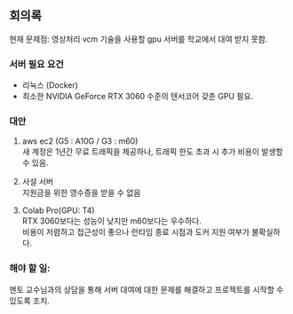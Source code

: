 ## 회의록  
현재 문제점: 영상처리 vcm 기술을 사용할 gpu 서버를 학교에서 대여 받지 못함.  

### 서버 필요 요건  
- 리눅스 (Docker)  
- 최소한 NVIDIA GeForce RTX 3060 수준의 텐서코어 갖춘 GPU 필요.  

### 대안  
1. aws ec2 (G5 : A10G / G3 : m60)  
새 계정은 1년간 무료 트래픽을 제공하나, 트래픽 한도 초과 시 추가 비용이 발생할 수 있음.    

2. 사설 서버    
지원금을 위한 영수증을 받을 수 없음  

3. Colab Pro(GPU: T4)    
RTX 3060보다는 성능이 낮지만 m60보다는 우수하다.    
비용이 저렴하고 접근성이 좋으나 런타임 종료 시점과 도커 지원 여부가 불확실하다.  

### 해야 할 일:  
멘토 교수님과의 상담을 통해 서버 대여에 대한 문제를 해결하고 프로젝트를 시작할 수 있도록 조치.  

